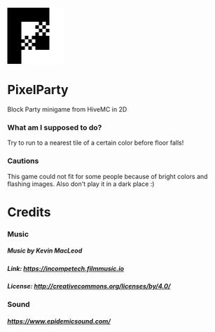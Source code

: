![logo](core/assets/icon/iconMac.png)
# PixelParty
Block Party minigame from HiveMC in 2D
### What am I supposed to do?
Try to run to a nearest tile of a certain color before floor falls!
### Cautions
This game could not fit for some people because of bright colors and flashing images.
Also don't play it in a dark place :)
# Credits
### Music
##### Music by Kevin MacLeod
##### Link: https://incompetech.filmmusic.io
##### License: http://creativecommons.org/licenses/by/4.0/
### Sound
##### https://www.epidemicsound.com/
